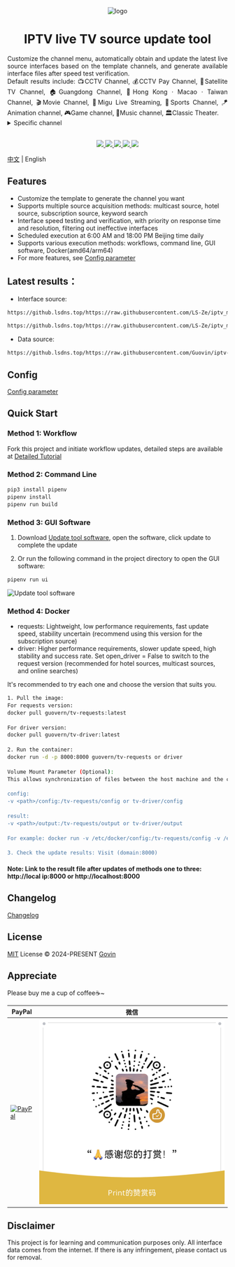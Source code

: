 <div align="center">
  <img src="./static/images/logo.png" alt="logo"/>
  <h1 align="center">IPTV live TV source update tool</h1>
</div>

<div align="justify">Customize the channel menu, automatically obtain and update the latest live source interfaces based on the template channels, and generate available interface files after speed test verification.</div>
<div align="justify">Default results include: 📺CCTV Channel, 💰CCTV Pay Channel, 📡Satellite TV Channel, 🏠Guangdong Channel, 🌊Hong Kong · Macao · Taiwan Channel, 🎬Movie Channel, 🎥Migu Live Streaming, 🏀Sports Channel, 🪁Animation channel, 🎮Game channel, 🎵Music channel, 🏛Classic Theater.</div>

<details>
  <summary>Specific channel</summary>
  <div>
  📺CCTV Channel: CCTV-1, CCTV-2, CCTV-3, CCTV-4, CCTV-5, CCTV-5+, CCTV-6, CCTV-7, CCTV-8, CCTV-9, CCTV-10, CCTV-11, CCTV-12, CCTV-13, CCTV-14, CCTV-15, CCTV-16, CCTV-17, CETV1, CETV2, CETV4, CETV5
  </div>
  <br>
  <div>
  💰CCTV Pay Channel: 文化精品, 央视台球, 风云音乐, 第一剧场, 风云剧场, 怀旧剧场, 女性时尚, 高尔夫网球, 风云足球, 电视指南, 世界地理, 兵器科技
  </div>
  <br>
  <div>
  📡Satellite TV Channel: 广东卫视, 香港卫视, 浙江卫视, 湖南卫视, 北京卫视, 湖北卫视, 黑龙江卫视, 安徽卫视, 重庆卫视, 东方卫视, 东南卫视, 甘肃卫视, 广西卫视, 贵州卫视, 海南卫视, 河北卫视, 河南卫视, 吉林卫视, 江苏卫视, 江西卫视, 辽宁卫视, 内蒙古卫视, 宁夏卫视, 青海卫视, 山东卫视, 山西卫视, 陕西卫视, 四川卫视, 深圳卫视, 三沙卫视, 天津卫视, 西藏卫视, 新疆卫视, 云南卫视
  </div>
  <br>
  <div>
  🏠Guangdong Channel: 广东珠江, 广东体育, 广东新闻, 广东卫视, 大湾区卫视, 广州影视, 广州竞赛, 江门综合, 江门侨乡生活, 佛山综合, 深圳卫视, 汕头综合, 汕头经济, 汕头文旅, 茂名综合, 茂名公共
  </div>
  <br>
  <div>
  🌊Hong Kong · Macao · Taiwan Channel: 翡翠台, 明珠台, 凤凰中文, 凤凰资讯, 凤凰香港, 凤凰卫视, TVBS亚洲, 香港卫视, 纬来体育, 纬来育乐, J2, Viutv, 三立台湾, 无线新闻, 三立新闻, 东森综合, 东森超视, 东森电影, Now剧集, Now华剧, 靖天资讯, 星卫娱乐, 卫视卡式
  </div>
  <br>
  <div>
  🎬Movie Channel: CHC家庭影院, CHC动作电影, CHC高清电影, 淘剧场, 淘娱乐, 淘电影, NewTV惊悚悬疑, NewTV动作电影, 黑莓电影, 纬来电影, 靖天映画, 靖天戏剧, 星卫娱乐, 艾尔达娱乐, 经典电影, IPTV经典电影, 天映经典, 无线星河, 星空卫视, 私人影院, 东森电影, 龙祥电影, 东森洋片, 东森超视
  </div>
  <br>
  <div>
  🎥Migu Live Streaming: 咪咕直播1-45
  </div>
  <br>
  <div>
  🏀Sports Channel: CCTV-5, CCTV-5+, 广东体育, 纬来体育, 五星体育, 体育赛事, 劲爆体育, 爱体育, 超级体育, 精品体育, 广州竞赛, 深圳体育, 福建体育, 辽宁体育, 山东体育, 成都体育, 天津体育, 江苏体育, 安徽综艺体育, 吉林篮球, 睛彩篮球, 睛彩羽毛球, 睛彩广场舞, 风云足球, 足球频道, 魅力足球, 天元围棋, 快乐垂钓, JJ斗地主
  </div>
  <br>
  <div>
  🪁Animation channel: 少儿动画, 卡酷动画, 动漫秀场, 新动漫, 青春动漫, 爱动漫, 中录动漫, 宝宝动画, CN卡通, 优漫卡通, 金鹰卡通, 睛彩少儿, 黑莓动画, 炫动卡通, 24H国漫热播, 浙江少儿, 河北少儿科教, 七龙珠, 火影忍者, 海绵宝宝, 中华小当家, 斗破苍穹玄幻剧, 猫和老鼠, 经典动漫, 蜡笔小新, 漫画解说
  </div>
  <br>
  <div>
  🎮Game channel: 游戏风云, 游戏竞技, 电竞游戏, 海看电竞, 电竞天堂, 爱电竞
  </div>
  <br>
  <div>
  🎵Music channel: CCTV-15, 风云音乐, 音乐现场, 音乐之声, 潮流音乐, 天津音乐, 音乐广播, 音乐调频广播
  </div>
  <br>
  <div>
  🏛Classic Theater: 笑傲江湖, 天龙八部, 鹿鼎记, 仙剑奇侠传, 西游记, 三国演义, 水浒传, 新白娘子传奇, 天龙八部, 济公游记, 封神榜, 闯关东, 上海滩, 射雕英雄传
  </div>
</details>
<br>
<p align="center">
  <a href="https://github.com/Guovin/TV/releases/latest">
    <img src="https://img.shields.io/github/v/release/guovin/tv" />
  </a>
  <a href="https://www.python.org/">
    <img src="https://img.shields.io/badge/python-%20%3E%3D%203.8-47c219" />
  </a>
  <a href="https://github.com/Guovin/TV/releases/latest">
    <img src="https://img.shields.io/github/downloads/guovin/tv/total" />
  </a>
  <a href="https://hub.docker.com/repository/docker/guovern/tv-requests">
    <img src="https://img.shields.io/docker/pulls/guovern/tv-requests?label=docker:requests" />
  </a>
   <a href="https://hub.docker.com/repository/docker/guovern/tv-driver">
    <img src="https://img.shields.io/docker/pulls/guovern/tv-driver?label=docker:driver" />
  </a>
</p>

[中文](./README.md) | English

## Features

- Customize the template to generate the channel you want
- Supports multiple source acquisition methods: multicast source, hotel source, subscription source, keyword search
- Interface speed testing and verification, with priority on response time and resolution, filtering out ineffective interfaces
- Scheduled execution at 6:00 AM and 18:00 PM Beijing time daily
- Supports various execution methods: workflows, command line, GUI software, Docker(amd64/arm64)
- For more features, see [Config parameter](./docs/config_en.md)

## Latest results：

- Interface source:

```bash
https://github.lsdns.top/https://raw.githubusercontent.com/LS-Ze/iptv_m3u/master/output/result.m3u
```

```bash
https://github.lsdns.top/https://raw.githubusercontent.com/LS-Ze/iptv_m3u/master/output/result.txt
```

- Data source:

```bash
https://github.lsdns.top/https://raw.githubusercontent.com/Guovin/iptv-api/master/source.json
```

## Config

[Config parameter](./docs/config_en.md)

## Quick Start

### Method 1: Workflow

Fork this project and initiate workflow updates, detailed steps are available at [Detailed Tutorial](./docs/tutorial_en.md)

### Method 2: Command Line

```python
pip3 install pipenv
pipenv install
pipenv run build
```

### Method 3: GUI Software

1. Download [Update tool software](https://github.com/Guovin/TV/releases), open the software, click update to complete the update

2. Or run the following command in the project directory to open the GUI software:

```python
pipenv run ui
```

<img src="./docs/images/ui.png" alt="Update tool software" title="Update tool software" style="height:600px" />

### Method 4: Docker

- requests: Lightweight, low performance requirements, fast update speed, stability uncertain (recommend using this version for the subscription source)
- driver: Higher performance requirements, slower update speed, high stability and success rate. Set open_driver = False to switch to the request version (recommended for hotel sources, multicast sources, and online searches)

It's recommended to try each one and choose the version that suits you.

```bash
1. Pull the image:
For requests version:
docker pull guovern/tv-requests:latest

For driver version:
docker pull guovern/tv-driver:latest

2. Run the container:
docker run -d -p 8000:8000 guovern/tv-requests or driver

Volume Mount Parameter (Optional):
This allows synchronization of files between the host machine and the container. Modifying templates, configurations, and retrieving updated result files can be directly operated in the host machine's folder.

config:
-v <path>/config:/tv-requests/config or tv-driver/config

result:
-v <path>/output:/tv-requests/output or tv-driver/output

For example: docker run -v /etc/docker/config:/tv-requests/config -v /etc/docker/output:/tv-requests/output -d -p 8000:8000 guovern/tv-requests

3. Check the update results: Visit (domain:8000)
```

#### Note: Link to the result file after updates of methods one to three: http://local ip:8000 or http://localhost:8000

## Changelog

[Changelog](./CHANGELOG.md)

## License

[MIT](./LICENSE) License &copy; 2024-PRESENT [Govin](https://github.com/guovin)

## Appreciate

<div>Please buy me a cup of coffee☕️~</div>

| PayPal                                    | 微信                                        |
| ----------------------------------------- | ------------------------------------------- |
| [![PayPal](https://www.paypalobjects.com/webstatic/icon/pp196.png)](https://paypal.me/ymmcc?country.x=C2&locale.x=zh_XC) | ![微信扫码](./static/images/appreciate.jpg) |

## Disclaimer

This project is for learning and communication purposes only. All interface data comes from the internet. If there is any infringement, please contact us for removal.
